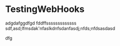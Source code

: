 # TestingWebHooks

adgdafggdfgd
 fddffsssssssssssss
sdf,asd;lfmsdak'nfaslkdnfsdanfasdj;nfds;nfdsasdasd

dfg
